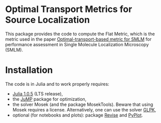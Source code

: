 # Optimal Transport Metrics for Source Localization
This package provides the code to compute the Flat Metric, which is the metric used in the paper <a href="https://arxiv.org/abs/2010.13423">Optimal-transport-based metric for SMLM</a> for performance assessment in Single Molecule Localization Microscopy (SMLM).

# Installation
The code is in Julia and to work properly requires:
<ul>
	<li><a href="https://julialang.org">Julia 1.0.5</a> (LTS release),</li>
	<li>the <a href="https://github.com/jump-dev/JuMP.jl">JuMP</a> package for optimization,</li>
	<li>the solver Mosek (and the package MosekTools). Beware that using Mosek requires a license. Alternatively, one can use the solver <a href="https://github.com/jump-dev/GLPK.jl">GLPK</a>,</li>
	<li>optional (for notebooks and plots): package <a href="https://github.com/timholy/Revise.jl">Revise</a> and <a href="https://github.com/JuliaPy/PyPlot.jl">PyPlot</a>.</li>
</ul>

